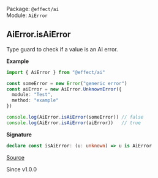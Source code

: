 Package: `@effect/ai`<br />
Module: `AiError`<br />

## AiError.isAiError

Type guard to check if a value is an AI error.

**Example**

```ts
import { AiError } from "@effect/ai"

const someError = new Error("generic error")
const aiError = new AiError.UnknownError({
  module: "Test",
  method: "example"
})

console.log(AiError.isAiError(someError)) // false
console.log(AiError.isAiError(aiError))   // true
```

**Signature**

```ts
declare const isAiError: (u: unknown) => u is AiError
```

[Source](https://github.com/Effect-TS/effect/tree/main/packages/ai/ai/src/AiError.ts#L118)

Since v1.0.0